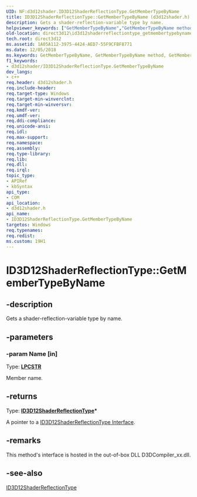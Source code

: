 ```yaml
---
UID: NF:d3d12shader.ID3D12ShaderReflectionType.GetMemberTypeByName
title: ID3D12ShaderReflectionType::GetMemberTypeByName (d3d12shader.h)
description: Gets a shader-reflection-variable type by name.
helpviewer_keywords: ["GetMemberTypeByName","GetMemberTypeByName method","GetMemberTypeByName method","ID3D12ShaderReflectionType interface","ID3D12ShaderReflectionType interface","GetMemberTypeByName method","ID3D12ShaderReflectionType.GetMemberTypeByName","ID3D12ShaderReflectionType::GetMemberTypeByName","d3d12shader/ID3D12ShaderReflectionType::GetMemberTypeByName","direct3d12.id3d12shaderreflectiontype_getmembertypebyname"]
old-location: direct3d12\id3d12shaderreflectiontype_getmembertypebyname.htm
tech.root: direct3d12
ms.assetid: 1A05A112-3975-4424-AED7-55F9CFBF8771
ms.date: 12/05/2018
ms.keywords: GetMemberTypeByName, GetMemberTypeByName method, GetMemberTypeByName method,ID3D12ShaderReflectionType interface, ID3D12ShaderReflectionType interface,GetMemberTypeByName method, ID3D12ShaderReflectionType.GetMemberTypeByName, ID3D12ShaderReflectionType::GetMemberTypeByName, d3d12shader/ID3D12ShaderReflectionType::GetMemberTypeByName, direct3d12.id3d12shaderreflectiontype_getmembertypebyname
f1_keywords:
- d3d12shader/ID3D12ShaderReflectionType.GetMemberTypeByName
dev_langs:
- c++
req.header: d3d12shader.h
req.include-header: 
req.target-type: Windows
req.target-min-winverclnt: 
req.target-min-winversvr: 
req.kmdf-ver: 
req.umdf-ver: 
req.ddi-compliance: 
req.unicode-ansi: 
req.idl: 
req.max-support: 
req.namespace: 
req.assembly: 
req.type-library: 
req.lib: 
req.dll: 
req.irql: 
topic_type:
- APIRef
- kbSyntax
api_type:
- COM
api_location:
- d3d12shader.h
api_name:
- ID3D12ShaderReflectionType.GetMemberTypeByName
targetos: Windows
req.typenames: 
req.redist: 
ms.custom: 19H1
---
```


# ID3D12ShaderReflectionType::GetMemberTypeByName


## -description


Gets a shader-reflection-variable type by name.
        


## -parameters




### -param Name [in]

Type: <b><a href="https://docs.microsoft.com/windows/desktop/WinProg/windows-data-types">LPCSTR</a></b>

Member name.
          


## -returns



Type: <b><a href="https://docs.microsoft.com/windows/desktop/api/d3d12shader/nn-d3d12shader-id3d12shaderreflectiontype">ID3D12ShaderReflectionType</a>*</b>

A pointer to a <a href="https://docs.microsoft.com/windows/desktop/api/d3d12shader/nn-d3d12shader-id3d12shaderreflectiontype">ID3D12ShaderReflectionType Interface</a>.
          




## -remarks



This method's interface is hosted in the out-of-box DLL D3DCompiler_xx.dll.
      




## -see-also




<a href="https://docs.microsoft.com/windows/desktop/api/d3d12shader/nn-d3d12shader-id3d12shaderreflectiontype">ID3D12ShaderReflectionType</a>
 

 

